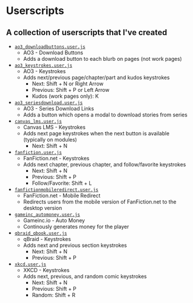 # Userscripts

## A collection of userscripts that I've created

-   [`ao3_downloadbuttons.user.js`](https://github.com/hkamran80/userscripts/raw/main/ao3_downloadbuttons.user.js)
    -   AO3 - Download Buttons
    -   Adds a download button to each blurb on pages (not work pages)
-   [`ao3_keystrokes.user.js`](https://github.com/hkamran80/userscripts/raw/main/ao3_keystrokes.user.js)
    -   AO3 - Keystrokes
    -   Adds next/previous page/chapter/part and kudos keystrokes
        -   Next: Shift + N or Right Arrow
        -   Previous: Shift + P or Left Arrow
        -   Kudos (work pages only): K
-   [`ao3_seriesdownload.user.js`](https://github.com/hkamran80/userscripts/raw/main/ao3_seriesdownload.user.js)
    -   AO3 - Series Download Links
    -   Adds a button which opens a modal to download stories from series
-   [`canvas_lms.user.js`](https://github.com/hkamran80/userscripts/raw/main/canvas_lms.user.js)
    -   Canvas LMS - Keystrokes
    -   Adds next page keystrokes when the next button is available (typically on modules)
        -   Next: Shift + N
-   [`fanfiction.user.js`](https://github.com/hkamran80/userscripts/raw/main/fanfiction.user.js)
    -   FanFiction.net - Keystrokes
    -   Adds next chapter, previous chapter, and follow/favorite keystrokes
        -   Next: Shift + N
        -   Previous: Shift + P
        -   Follow/Favorite: Shift + L
-   [`fanfictionmobileredirect.user.js`](https://github.com/hkamran80/userscripts/raw/main/fanfictionmobileredirect.user.js)
    -   FanFiction.net - Mobile Redirect
    -   Redirects users from the mobile version of FanFiction.net to the desktop version
-   [`gameinc_automoney.user.js`](https://github.com/hkamran80/userscripts/raw/main/gameinc_automoney.user.js)
    -   Gameinc.io - Auto Money
    -   Continously generates money for the player
-   [`qbraid_qbook.user.js`](https://github.com/hkamran80/userscripts/raw/main/qbraid_qbook.user.js)
    -   qBraid - Keystrokes
    -   Adds next and previous section keystrokes
        -   Next: Shift + N
        -   Previous: Shift + P
-   [`xkcd.user.js`](https://github.com/hkamran80/userscripts/raw/main/xkcd.user.js)
    -   XKCD - Keystrokes
    -   Adds next, previous, and random comic keystrokes
        -   Next: Shift + N
        -   Previous: Shift + P
        -   Random: Shift + R
